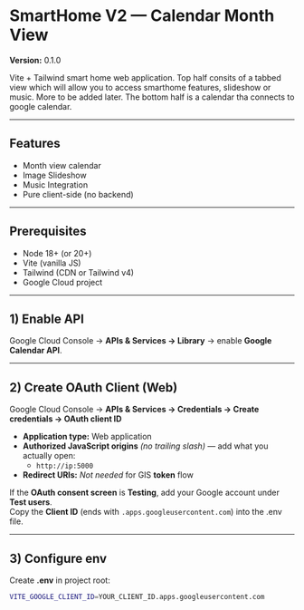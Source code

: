 # SmartHome V2 — Calendar Month View
**Version:** 0.1.0

Vite + Tailwind smart home web application. Top half consits of a tabbed view which will allow you to access smarthome features, slideshow or music. More to be added later. The bottom half is a calendar tha connects to google calendar.

---

## Features
- Month view calendar
- Image Slideshow
- Music Integration 
- Pure client-side (no backend)

---

## Prerequisites
- Node 18+ (or 20+)  
- Vite (vanilla JS)  
- Tailwind (CDN or Tailwind v4)  
- Google Cloud project

---

## 1) Enable API
Google Cloud Console → **APIs & Services → Library** → enable **Google Calendar API**.

---

## 2) Create OAuth Client (Web)
Google Cloud Console → **APIs & Services → Credentials → Create credentials → OAuth client ID**  
- **Application type:** Web application  
- **Authorized JavaScript origins** *(no trailing slash)* — add what you actually open:
  - `http://ip:5000`
- **Redirect URIs:** *Not needed* for GIS **token** flow

If the **OAuth consent screen** is **Testing**, add your Google account under **Test users**.  
Copy the **Client ID** (ends with `.apps.googleusercontent.com`) into the .env file.

---

## 3) Configure env
Create **.env** in project root:
```bash
VITE_GOOGLE_CLIENT_ID=YOUR_CLIENT_ID.apps.googleusercontent.com
